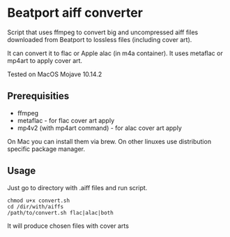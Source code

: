 # Beatport aiff converter
Script that uses ffmpeg to convert big and uncompressed aiff files downloaded from Beatport to lossless files (including cover art).

It can convert it to flac or Apple alac (in m4a container). It uses metaflac or mp4art to apply cover art.

Tested on MacOS Mojave 10.14.2

## Prerequisities
- ffmpeg
- metaflac - for flac cover art apply
- mp4v2 (with mp4art command) - for alac cover art apply

On Mac you can install them via brew. On other linuxes use distribution specific package manager.

## Usage
Just go to directory with .aiff files and run script.
```
chmod u+x convert.sh
cd /dir/with/aiffs
/path/to/convert.sh flac|alac|both
```
It will produce chosen files with cover arts
